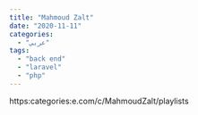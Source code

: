 ```yaml
---
title: "Mahmoud Zalt"
date: "2020-11-11"
categories:
  - "عربي"
tags:
  - "back end"
  - "laravel"
  - "php"
---
```


https:categories:e.com/c/MahmoudZalt/playlists
